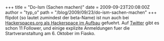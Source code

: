 +++
title = "Do-Ism (Sachen machen)"
date = 2009-09-23T20:08:00Z
author = "typ_o"
path = "/blog/2009/09/23/do-ism-sachen-machen"
+++
flipdot (so lautet zumindest der beta-Name) ist nun auch bei
[Hackerspaces.org als Hackerspace im
Aufbau](https://hackerspaces.org/wiki/List_of_Hacker_Spaces) gefuehrt.
Auf [Twitter](https://twitter.com/flipdot_kassel) gibt es schon 11 Follower,
und einige explizite Anmeldungen fuer die Startveranstaltung am 6.
Oktober im Fiasko.
